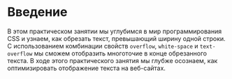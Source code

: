 # Введение

В этом практическом занятии мы углубимся в мир программирования CSS и узнаем, как обрезать текст, превышающий ширину одной строки. С использованием комбинации свойств `overflow`, `white-space` и `text-overflow` мы сможем отобразить многоточие в конце обрезанного текста. В ходе этого практического занятия мы глубже осознаем, как оптимизировать отображение текста на веб-сайтах.
